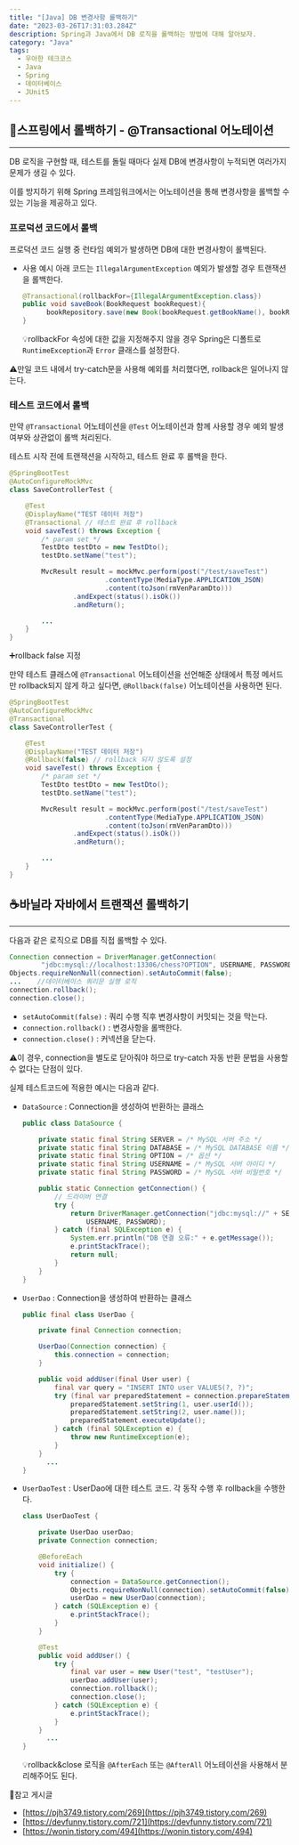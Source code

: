 ```yaml
---
title: "[Java] DB 변경사항 롤백하기"
date: "2023-03-26T17:31:03.284Z"
description: Spring과 Java에서 DB 로직을 롤백하는 방법에 대해 알아보자.
category: "Java"
tags:
  - 우아한 테크코스
  - Java
  - Spring
  - 데이터베이스
  - JUnit5
---
```


## 🍃스프링에서 롤백하기 - @Transactional 어노테이션

---

DB 로직을 구현할 때, 테스트를 돌릴 때마다 실제 DB에 변경사항이 누적되면 여러가지 문제가 생길 수 있다.

이를 방지하기 위해 Spring 프레임워크에서는 어노테이션을 통해 변경사항을 롤백할 수 있는 기능을 제공하고 있다.

### 프로덕션 코드에서 롤백

프로덕션 코드 실행 중 런타임 예외가 발생하면 DB에 대한 변경사항이 롤백된다.

- 사용 예시
  아래 코드는 `IllegalArgumentException` 예외가 발생할 경우 트랜잭션을 롤백한다.
  ```java
  @Transactional(rollbackFor={IllegalArgumentException.class})
  public void saveBook(BookRequest bookRequest){
  		bookRepository.save(new Book(bookRequest.getBookName(), bookRequest.getBookAuthor(), bookRequest.getPrice()));
  }
  ```
  💡rollbackFor 속성에 대한 값을 지정해주지 않을 경우 Spring은 디폴트로 `RuntimeException`과 `Error` 클래스를 설정한다.

⚠️만일 코드 내에서 try-catch문을 사용해 예외를 처리했다면, rollback은 일어나지 않는다.

### 테스트 코드에서 롤백

만약 `@Transactional` 어노테이션을 `@Test` 어노테이션과 함께 사용할 경우 예외 발생 여부와 상관없이 롤백 처리된다.

테스트 시작 전에 트랜잭션을 시작하고, 테스트 완료 후 롤백을 한다.

```java
@SpringBootTest
@AutoConfigureMockMvc
class SaveControllerTest {

    @Test
    @DisplayName("TEST 데이터 저장")
    @Transactional // 테스트 완료 후 rollback
    void saveTest() throws Exception {
        /* param set */
        TestDto testDto = new TestDto();
        testDto.setName("test");

        MvcResult result = mockMvc.perform(post("/test/saveTest")
                        .contentType(MediaType.APPLICATION_JSON)
                        .content(toJson(rmVenParamDto)))
                .andExpect(status().isOk())
                .andReturn();

        ...
    }
}
```

➕rollback false 지정

만약 테스트 클래스에 `@Transactional` 어노테이션을 선언해준 상태에서 특정 메서드만 rollback되지 않게 하고 싶다면, `@Rollback(false)` 어노테이션을 사용하면 된다.

```java
@SpringBootTest
@AutoConfigureMockMvc
@Transactional
class SaveControllerTest {

    @Test
    @DisplayName("TEST 데이터 저장")
    @Rollback(false) // rollback 되지 않도록 설정
    void saveTest() throws Exception {
        /* param set */
        TestDto testDto = new TestDto();
        testDto.setName("test");

        MvcResult result = mockMvc.perform(post("/test/saveTest")
                        .contentType(MediaType.APPLICATION_JSON)
                        .content(toJson(rmVenParamDto)))
                .andExpect(status().isOk())
                .andReturn();

        ...
    }
}
```

## ☕바닐라 자바에서 트랜잭션 롤백하기

---

다음과 같은 로직으로 DB를 직접 롤백할 수 있다.

```java
Connection connection = DriverManager.getConnection(
		"jdbc:mysql://localhost:13306/chess?OPTION", USERNAME, PASSWORD);
Objects.requireNonNull(connection).setAutoCommit(false);
...    //데이터베이스 쿼리문 실행 로직
connection.rollback();
connection.close();
```

- `setAutoCommit(false)` : 쿼리 수행 직후 변경사항이 커밋되는 것을 막는다.
- `connection.rollback()` : 변경사항을 롤백한다.
- `connection.close()` : 커넥션을 닫는다.

⚠️이 경우, connection을 별도로 닫아줘야 하므로 try-catch 자동 반환 문법을 사용할 수 없다는 단점이 있다.

실제 테스트코드에 적용한 예시는 다음과 같다.

- `DataSource` : Connection을 생성하여 반환하는 클래스

  ```java
  public class DataSource {

      private static final String SERVER = /* MySQL 서버 주소 */
      private static final String DATABASE = /* MySQL DATABASE 이름 */
      private static final String OPTION = /* 옵션 */
      private static final String USERNAME = /* MySQL 서버 아이디 */
      private static final String PASSWORD = /* MySQL 서버 비밀번호 */

      public static Connection getConnection() {
          // 드라이버 연결
          try {
              return DriverManager.getConnection("jdbc:mysql://" + SERVER + "/" + DATABASE + OPTION,
                  USERNAME, PASSWORD);
          } catch (final SQLException e) {
              System.err.println("DB 연결 오류:" + e.getMessage());
              e.printStackTrace();
              return null;
          }
      }
  }
  ```

- `UserDao` : Connection을 생성하여 반환하는 클래스

  ```java
  public final class UserDao {

      private final Connection connection;

      UserDao(Connection connection) {
          this.connection = connection;
      }

      public void addUser(final User user) {
          final var query = "INSERT INTO user VALUES(?, ?)";
          try (final var preparedStatement = connection.prepareStatement(query)) {
              preparedStatement.setString(1, user.userId());
              preparedStatement.setString(2, user.name());
              preparedStatement.executeUpdate();
          } catch (final SQLException e) {
              throw new RuntimeException(e);
          }
      }
  		...
  }
  ```

- `UserDaoTest` : UserDao에 대한 테스트 코드. 각 동작 수행 후 rollback을 수행한다.

  ```java
  class UserDaoTest {

      private UserDao userDao;
      private Connection connection;

      @BeforeEach
      void initialize() {
          try {
              connection = DataSource.getConnection();
              Objects.requireNonNull(connection).setAutoCommit(false);
              userDao = new UserDao(connection);
          } catch (SQLException e) {
              e.printStackTrace();
          }
      }

      @Test
      public void addUser() {
          try {
              final var user = new User("test", "testUser");
              userDao.addUser(user);
              connection.rollback();
              connection.close();
          } catch (SQLException e) {
              e.printStackTrace();
          }
      }
  		...
  }
  ```

  💡rollback&close 로직을 `@AfterEach` 또는 `@AfterAll` 어노테이션을 사용해서 분리해주어도 된다.

<nav>

📎참고 게시글

- [https://pjh3749.tistory.com/269](https://pjh3749.tistory.com/269)
- [https://devfunny.tistory.com/721](https://devfunny.tistory.com/721)
- [https://wonin.tistory.com/494](https://wonin.tistory.com/494)

</nav>
